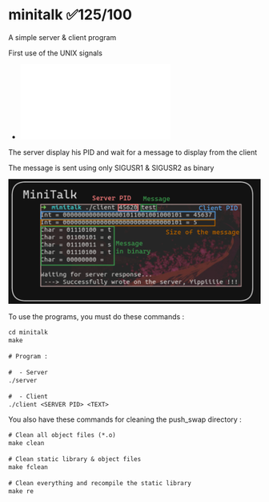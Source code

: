 # minitalk ✅125/100
A simple server & client program

First use of the UNIX signals

- ![minitalk subject](fr.minitalk.subject.pdf)

The server display his PID and wait for a message to display from the client

The message is sent using only SIGUSR1 & SIGUSR2 as binary

![](client_binary_signal.PNG)

To use the programs, you must do these commands :
```shell
cd minitalk
make

# Program :

#  - Server
./server

#  - Client
./client <SERVER PID> <TEXT>
```

You also have these commands for cleaning the push_swap directory :
```shell
# Clean all object files (*.o)
make clean

# Clean static library & object files
make fclean

# Clean everything and recompile the static library
make re
```
